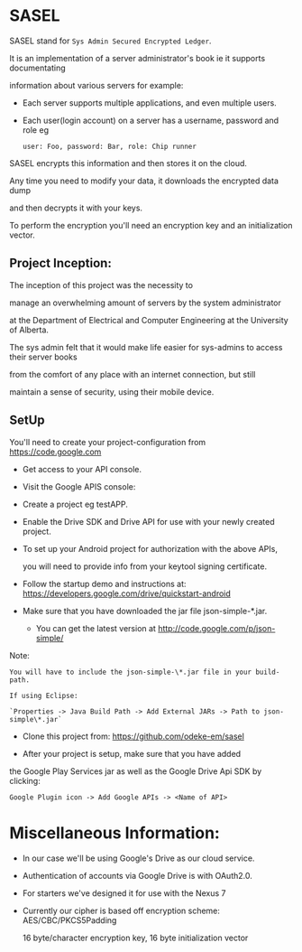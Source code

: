 # SASEL

SASEL stand for `Sys Admin Secured Encrypted Ledger`.

It is an implementation of a server administrator's book ie it supports documentating

information about various servers for example:

+ Each server supports multiple applications, and even multiple users.

+ Each user(login account) on a server has a username, password and role eg

   	`user: Foo, password: Bar, role: Chip runner`


SASEL encrypts this information and then stores it on the cloud.

Any time you need to modify your data, it downloads the encrypted data dump

and then decrypts it with your keys.

To perform the encryption you'll need an encryption key and an initialization vector. 


Project Inception:
---

The inception of this project was the necessity to

manage an overwhelming amount of servers by the system administrator

at the Department of Electrical and Computer Engineering at the University of Alberta.

The sys admin felt that it would make life easier for sys-admins to access their server books

from the comfort of any place with an internet connection, but still 

maintain a sense of security, using their mobile device.


SetUp
-----

You'll need to create your project-configuration from https://code.google.com

+ Get access to your API console.

+ Visit the Google APIS console:

+ Create a project eg testAPP. 
  
+ Enable the Drive SDK and Drive API for use with your newly created project. 

+ To set up your Android project for authorization with the above APIs, 
    	
  you will need to provide info from your keytool signing certificate. 
    	
+ Follow the startup demo and instructions at: https://developers.google.com/drive/quickstart-android

+ Make sure that you have downloaded the jar file json-simple-\*.jar. 

  * You can get the latest version at http://code.google.com/p/json-simple/
  
 Note:
 
    You will have to include the json-simple-\*.jar file in your build-path. 
    
    If using Eclipse:

	`Properties -> Java Build Path -> Add External JARs -> Path to json-simple\*.jar`

+ Clone this project from: https://github.com/odeke-em/sasel

+ After your project is setup, make sure that you have added

 the Google Play Services jar as well as the Google Drive Api SDK by clicking:
 
   `Google Plugin icon -> Add Google APIs -> <Name of API>`



Miscellaneous Information:
====

+ In our case we'll be using Google's Drive as our cloud service.

+ Authentication of accounts via Google Drive is with OAuth2.0.

+ For starters we've designed it for use with the Nexus 7

+ Currently our cipher is based off encryption scheme:  AES/CBC/PKCS5Padding

  16 byte/character encryption key, 16 byte initialization vector
